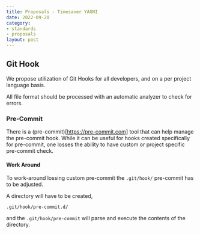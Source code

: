 ```yaml
---
title: Proposals - Timesaver YAGNI
date: 2022-09-20
category:
- standards
- proposals
layout: post
---
```


Git Hook
-------------

We propose utilization of Git Hooks for all developers, and on a per project language basis.

All file format should be processed with an automatic analyzer to check for errors.

### Pre-Commit

There is a (pre-commit)[https://pre-commit.com] tool that can help manage the pre-commit hook. While it can be useful for hooks created specifically for pre-commit, one losses the ability to have custom or project specific pre-commit check.

#### Work Around

To work-around lossing custom pre-commit the `.git/hook/` pre-commit has to be adjusted.

A directory will have to be created, 
```
.git/hook/pre-commit.d/
``` 
and the `.git/hook/pre-commit` will parse and execute the contents of the directory. 

